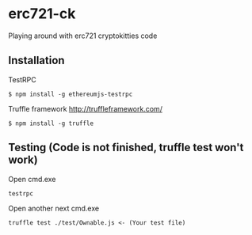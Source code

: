 # erc721-ck
Playing around with erc721 cryptokitties code

## Installation
TestRPC

`$ npm install -g ethereumjs-testrpc `

Truffle framework
http://truffleframework.com/

`$ npm install -g truffle `

## Testing (Code is not finished, truffle test won't work)

Open cmd.exe
```
testrpc
```
Open another next cmd.exe
```
truffle test ./test/Ownable.js <- (Your test file)
```
